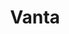 ---
price: "99"
title: Vanta
license: An energetic, dark layout with vibrant orange accents, designed for a creative directory site. It features bold typographic elements and dynamic visuals.
highlights:
  - "51 Pages "
  - "80+ Sections"
  - "100+ Components"
features:
  - title: "Super  permisive license"
    description: "Use the theme for your own personal and professional purposes."
  - title: "A bounch of pages"
    description: "Precoded pages to get you started right away."
preview: "https://lexingtonthemes.com/viewports/vanta"
checkout: "https://lexingtonthemes.com/info/vanta"
description: A dark-mode educational platform theme, emphasizing a sleek and modern interface for online learning. It offers features like course page, teachers, and lessons, all in a coherent, dark aesthetic designed to enhance user focus and interaction.
image:
  url: "/images/store/vanta.png"
  alt: "Put your alt text."

---